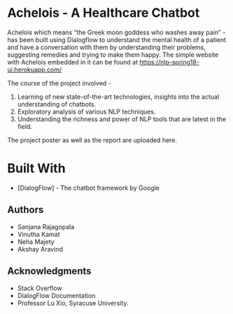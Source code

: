# Achelois - A Healthcare Chatbot

Achelois which means “the Greek moon goddess who washes away pain” - has been built using Dialogflow to understand the mental health of a patient and have a conversation with them by understanding their problems, suggesting remedies and trying to make them happy. The simple website with Achelois embedded in it can be found at https://nlp-spring18-ui.herokuapp.com/

The course of the project involved  - 
1. Learning of new state-of-the-art technologies, insights into the actual understanding of chatbots.
2. Exploratory analysis of various NLP techniques.
3. Understanding the richness and power of NLP tools that are latest in the field.

The project poster as well as the report are uploaded here.

# Built With

* [DialogFlow] - The chatbot framework by Google

## Authors

* Sanjana Rajagopala
* Vinutha Kamat
* Neha Majety
* Akshay Aravind

## Acknowledgments

* Stack Overflow
* DialogFlow Documentation
* Professor Lu Xio, Syracuse University.


